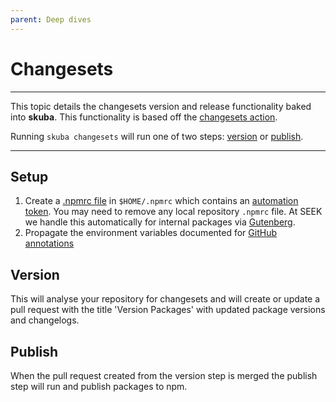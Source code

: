 ```yaml
---
parent: Deep dives
---
```


# Changesets

---

This topic details the changesets version and release functionality baked into **skuba**. This functionality is based off the [changesets action].

Running `skuba changesets` will run one of two steps: [version](#version) or [publish](#publish).

---

## Setup

1. Create a [.npmrc file] in `$HOME/.npmrc` which contains an [automation token]. You may need to remove any local repository `.npmrc` file. At SEEK we handle this automatically for internal packages via [Gutenberg].
2. Propagate the environment variables documented for [GitHub annotations](#github-annotations)

## Version

This will analyse your repository for changesets and will create or update a pull request with the title 'Version Packages' with updated package versions and changelogs.

## Publish

When the pull request created from the version step is merged the publish step will run and publish packages to npm.

[.npmrc file]: https://docs.npmjs.com/cli/v8/configuring-npm/npmrc
[automation token]: https://docs.npmjs.com/creating-and-viewing-access-tokens
[changesets action]: https://github.com/changesets/action
[github annotations]: ../deep-dives/github.md#github-annotations
[gutenberg]: https://github.com/SEEK-Jobs/gutenberg
